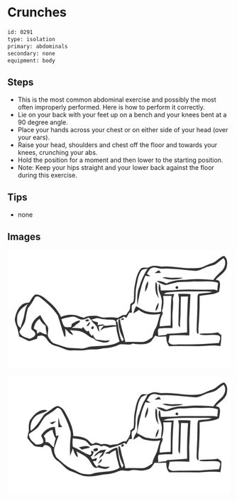 # Crunches
> 

``` 
id: 0291 
type: isolation 
primary: abdominals 
secondary: none 
equipment: body 
``` 

## Steps

 - This is the most common abdominal exercise and possibly the most often improperly performed. Here is how to perform it correctly.
 - Lie on your back with your feet up on a bench and your knees bent at a 90 degree angle.
 - Place your hands across your chest or on either side of your head (over your ears).
 - Raise your head, shoulders and chest off the floor and towards your knees, crunching your abs.
 - Hold the position for a moment and then lower to the starting position.
 - Note: Keep your hips straight and your lower back against the floor during this exercise.

## Tips

 - none

## Images

![](../svg/0291-relaxation.svg)

![](../svg/0291-tension.svg)
